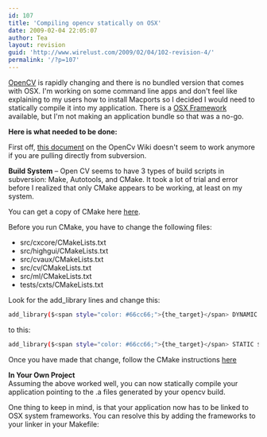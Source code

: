 ```yaml
---
id: 107
title: 'Compiling opencv statically on OSX'
date: 2009-02-04 22:05:07
author: Tea
layout: revision
guid: 'http://www.wirelust.com/2009/02/04/102-revision-4/'
permalink: '/?p=107'
---
```


[OpenCV](http://opencv.willowgarage.com/wiki/) is rapidly changing and there is no bundled version that comes with OSX. I'm working on some command line apps and don't feel like explaining to my users how to install Macports so I decided I would need to statically compile it into my application. There is a [OSX Framework](http://opencv.willowgarage.com/wiki/PrivateFramework) available, but I'm not making an application bundle so that was a no-go.

**Here is what needed to be done:**

First off, [this document](http://opencv.willowgarage.com/wiki/Mac_OS_X_OpenCV_Port) on the OpenCv Wiki doesn't seem to work anymore if you are pulling directly from subversion.

**Build System** – Open CV seems to have 3 types of build scripts in subversion: Make, Autotools, and CMake. It took a lot of trial and error before I realized that only CMake appears to be working, at least on my system.

You can get a copy of CMake here [here](http://www.cmake.org/cmake/resources/software.html).

Before you run CMake, you have to change the following files:

- src/cxcore/CMakeLists.txt
- src/highgui/CMakeLists.txt
- src/cvaux/CMakeLists.txt
- src/cv/CMakeLists.txt
- src/ml/CMakeLists.txt
- tests/cxts/CMakeLists.txt

Look for the add\_library lines and change this:

```bash
add_library($<span style="color: #66cc66;">{the_target}</span> DYNAMIC $<span style="color: #66cc66;">{lib_srcs}</span> $<span style="color: #66cc66;">{lib_hdrs}</span>)
```

to this:

```bash
add_library($<span style="color: #66cc66;">{the_target}</span> STATIC $<span style="color: #66cc66;">{lib_srcs}</span> $<span style="color: #66cc66;">{lib_hdrs}</span>)
```

Once you have made that change, follow the CMake instructions [here](http://opencv.willowgarage.com/wiki/InstallGuide)

**In Your Own Project**  
Assuming the above worked well, you can now statically compile your application pointing to the .a files generated by your opencv build.

One thing to keep in mind, is that your application now has to be linked to OSX system frameworks. You can resolve this by adding the frameworks to your linker in your Makefile:

```bash
 
```